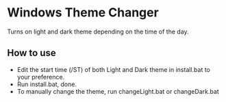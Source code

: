 # Windows Theme Changer
Turns on light and dark theme depending on the time of the day.

## How to use
 - Edit the start time (/ST) of both Light and Dark theme in install.bat to your preference.
 - Run install.bat, done.
 - To manually change the theme, run changeLight.bat or changeDark.bat
 
